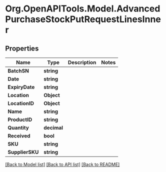 # Org.OpenAPITools.Model.AdvancedPurchaseStockPutRequestLinesInner

## Properties

Name | Type | Description | Notes
------------ | ------------- | ------------- | -------------
**BatchSN** | **string** |  | 
**Date** | **string** |  | 
**ExpiryDate** | **string** |  | 
**Location** | **Object** |  | 
**LocationID** | **Object** |  | 
**Name** | **string** |  | 
**ProductID** | **string** |  | 
**Quantity** | **decimal** |  | 
**Received** | **bool** |  | 
**SKU** | **string** |  | 
**SupplierSKU** | **string** |  | 

[[Back to Model list]](../README.md#documentation-for-models) [[Back to API list]](../README.md#documentation-for-api-endpoints) [[Back to README]](../README.md)

